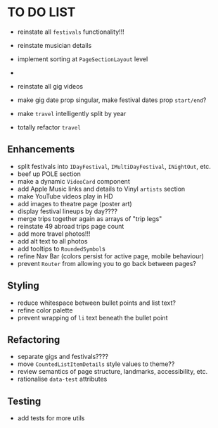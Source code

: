 # TO DO LIST

- reinstate all `festivals` functionality!!!
- reinstate musician details

- implement sorting at `PageSectionLayout` level
- 
- reinstate all gig videos
- make gig date prop singular, make festival dates prop `start/end`?
- make `travel` intelligently split by year
- totally refactor `travel`

## Enhancements

- split festivals into `IDayFestival`, `IMultiDayFestival`, `INightOut`, etc.
- beef up POLE section
- make a dynamic `VideoCard` component
- add Apple Music links and details to Vinyl `artists` section
- make YouTube videos play in HD
- add images to theatre page (poster art)
- display festival lineups by day????
- merge trips together again as arrays of "trip legs"
- reinstate 49 abroad trips page count
- add more travel photos!!!
- add alt text to all photos
- add tooltips to `RoundedSymbol`s
- refine Nav Bar (colors persist for active page, mobile behaviour)
- prevent `Router` from allowing you to go back between pages?

## Styling

- reduce whitespace between bullet points and list text?
- refine color palette
- prevent wrapping of `li` text beneath the bullet point

## Refactoring

- separate gigs and festivals????
- move `CountedListItemDetails` style values to theme??
- review semantics of page structure, landmarks, accessibility, etc.
- rationalise `data-test` attributes

## Testing

- add tests for more utils

